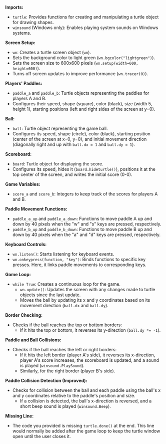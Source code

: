 **Imports:**

* `turtle`: Provides functions for creating and manipulating a turtle object for drawing shapes.
* `winsound` (Windows only): Enables playing system sounds on Windows systems.

**Screen Setup:**

* `wn`: Creates a turtle screen object (`wn`).
* Sets the background color to light green (`wn.bgcolor("lightgreen")`).
* Sets the screen size to 600x600 pixels (`wn.setup(width=600, height=600)`).
* Turns off screen updates to improve performance (`wn.tracer(0)`).

**Players' Paddles:**

* `paddle_a` and `paddle_b`: Turtle objects representing the paddles for players A and B.
* Configures their speed, shape (square), color (black), size (width 5, height 1), starting positions (left and right sides of the screen at y=0).

**Ball:**

* `ball`: Turtle object representing the game ball.
* Configures its speed, shape (circle), color (black), starting position (center of the screen at x=0, y=0), and initial movement direction (diagonally right and up with `ball.dx = 1` and `ball.dy = 1`).

**Scoreboard:**

* `board`: Turtle object for displaying the score.
* Configures its speed, hides it (`board.hideturtle()`), positions it at the top center of the screen, and writes the initial score (0-0).

**Game Variables:**

* `score_a` and `score_b`: Integers to keep track of the scores for players A and B.

**Paddle Movement Functions:**

* `paddle_a_up` and `paddle_a_down`: Functions to move paddle A up and down by 40 pixels when the "w" and "s" keys are pressed, respectively.
* `paddle_b_up` and `paddle_b_down`: Functions to move paddle B up and down by 40 pixels when the "a" and "d" keys are pressed, respectively.

**Keyboard Controls:**

* `wn.listen()`: Starts listening for keyboard events.
* `wn.onkeypress(function, "key")`: Binds functions to specific key presses. Here, it links paddle movements to corresponding keys.

**Game Loop:**

* `while True`: Creates a continuous loop for the game.
  * `wn.update()`: Updates the screen with any changes made to turtle objects since the last update.
  * Moves the ball by updating its x and y coordinates based on its movement direction (`ball.dx` and `ball.dy`).

**Border Checking:**

* Checks if the ball reaches the top or bottom borders:
  * If it hits the top or bottom, it reverses its y-direction (`ball.dy *= -1`).

**Paddle and Ball Collisions:**

* Checks if the ball reaches the left or right borders:
  * If it hits the left border (player A's side), it reverses its x-direction, player A's score increases, the scoreboard is updated, and a sound is played (`winsound.PlaySound`).
  * Similarly, for the right border (player B's side).

**Paddle Collision Detection (Improved):**

* Checks for collision between the ball and each paddle using the ball's x and y coordinates relative to the paddle's position and size.
  * If a collision is detected, the ball's x-direction is reversed, and a short beep sound is played (`winsound.Beep`).

**Missing Line:**

* The code you provided is missing `turtle.done()` at the end. This line would normally be added after the game loop to keep the turtle window open until the user closes it.
